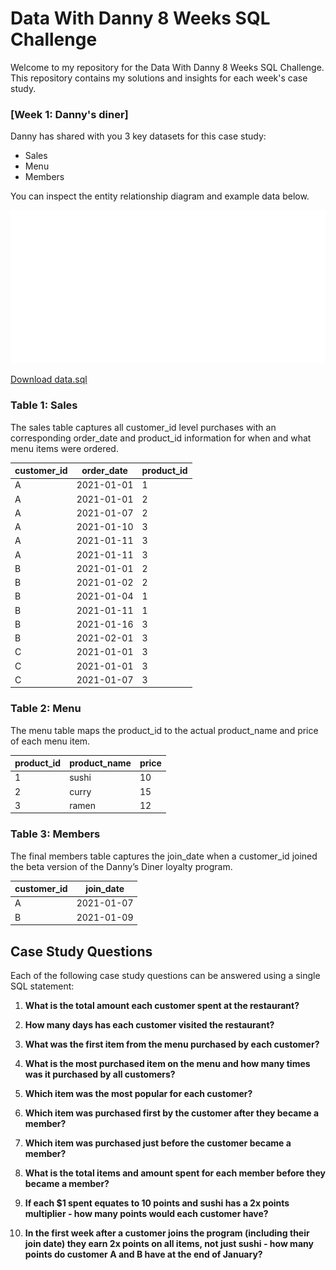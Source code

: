 # Data With Danny 8 Weeks SQL Challenge

Welcome to my repository for the Data With Danny 8 Weeks SQL Challenge. This repository contains my solutions and insights for each week's case study.


### [Week 1: Danny's diner]



Danny has shared with you 3 key datasets for this case study:
- Sales
- Menu
- Members

You can inspect the entity relationship diagram and example data below.

![alt text](image.png)

[Download data.sql](./data.sql)


### Table 1: Sales
The sales table captures all customer_id level purchases with an corresponding order_date and product_id information for when and what menu items were ordered.

| customer_id | order_date | product_id |
|-------------|------------|------------|
| A           | 2021-01-01 | 1          |
| A           | 2021-01-01 | 2          |
| A           | 2021-01-07 | 2          |
| A           | 2021-01-10 | 3          |
| A           | 2021-01-11 | 3          |
| A           | 2021-01-11 | 3          |
| B           | 2021-01-01 | 2          |
| B           | 2021-01-02 | 2          |
| B           | 2021-01-04 | 1          |
| B           | 2021-01-11 | 1          |
| B           | 2021-01-16 | 3          |
| B           | 2021-02-01 | 3          |
| C           | 2021-01-01 | 3          |
| C           | 2021-01-01 | 3          |
| C           | 2021-01-07 | 3          |






### Table 2: Menu
The menu table maps the product_id to the actual product_name and price of each menu item.

| product_id | product_name | price |
|------------|---------------|-------|
| 1          | sushi         | 10    |
| 2          | curry         | 15    |
| 3          | ramen         | 12    |


### Table 3: Members
The final members table captures the join_date when a customer_id joined the beta version of the Danny’s Diner loyalty program.

| customer_id | join_date   |
|-------------|-------------|
| A           | 2021-01-07  |
| B           | 2021-01-09  |




## Case Study Questions

Each of the following case study questions can be answered using a single SQL statement:

1. **What is the total amount each customer spent at the restaurant?**

2. **How many days has each customer visited the restaurant?**

3. **What was the first item from the menu purchased by each customer?**

4. **What is the most purchased item on the menu and how many times was it purchased by all customers?**

5. **Which item was the most popular for each customer?**

6. **Which item was purchased first by the customer after they became a member?**

7. **Which item was purchased just before the customer became a member?**

8. **What is the total items and amount spent for each member before they became a member?**

9. **If each $1 spent equates to 10 points and sushi has a 2x points multiplier - how many points would each customer have?**

10. **In the first week after a customer joins the program (including their join date) they earn 2x points on all items, not just sushi - how many points do customer A and B have at the end of January?**
